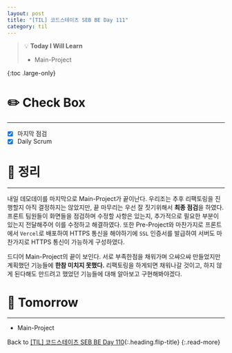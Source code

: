 ```yaml
---
layout: post
title: "[TIL] 코드스테이츠 SEB BE Day 111"
category: til
---
```

> 💡 **Today I Will Learn**
>
> * Main-Project

{:toc .large-only}

# ✏️ Check Box
***

* [x] <label>마지막 점검</label>
* [x] <label>Daily Scrum</label>

# 📌 정리
***

내일 데모데이를 마지막으로 Main-Project가 끝이난다. 우리조는 추후 리팩토링을 진행할지 아직 결정하지는 않았지만, 끝 마무리는 우선 잘 짓기위해서 **최종 점검**을 하였다. 프론트 팀원들이 화면들을 점검하며 수정할 사항은 있는지, 추가적으로 필요한 부분이 있는지 전달해주어 이를 수정하고 해결하였다. 또한 Pre-Project와 마찬가지로 프론트에서 `Vercel`로 배포하여 HTTPS 통신을 해야하기에 `SSL` 인증서를 발급하여 서버도 마찬가지로 HTTPS 통신이 가능하게 구성하였다.

드디어 Main-Project의 끝이 보인다. 서로 부족한점을 채워가며 으쌰으쌰 만들었지만 계획했던 기능들에 **한참 미치지 못했다.** 리팩토링을 하게되면 채워나갈 것이고, 하지 않게 된다해도 만드려고 했었던 기능들에 대해 알아보고 구현해봐야겠다.

# 🎯 Tomorrow
***

* Main-Project

Back to [[TIL] 코드스테이츠 SEB BE Day 110](221007-til){:.heading.flip-title}
{:.read-more}
